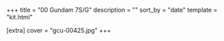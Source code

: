 +++
title = "00 Gundam 7S/G"
description = ""
sort_by = "date"
template = "kit.html"

[extra]
cover = "gcu-00425.jpg"
+++
